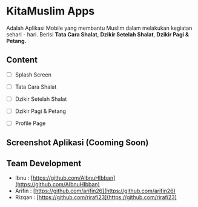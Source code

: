 # KitaMuslim Apps
Adalah Aplikasi Mobile yang membantu Muslim dalam melakukan kegiatan sehari - hari. Berisi **Tata Cara Shalat**, **Dzikir Setelah Shalat**, **Dzikir Pagi & Petang.**

## Content

 - [ ] Splash Screen
 - [ ] Tata Cara Shalat
 - [ ] Dzikir Setelah Shalat
 - [ ] Dzikir Pagi & Petang
 - [ ] Profile Page
 

## Screenshot Aplikasi (Cooming Soon)

## Team Development

 - Ibnu  : [https://github.com/AIbnuHIbban](https://github.com/AIbnuHIbban)
 - Arifin : [https://github.com/arifin26](https://github.com/arifin26)
 - Rizqan : [https://github.com/rirafi23](https://github.com/rirafi23)

